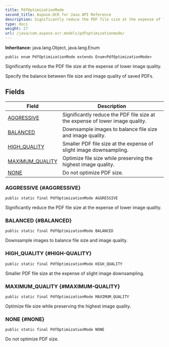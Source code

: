 ```yaml
---
title: PdfOptimizationMode
second_title: Aspose.OCR for Java API Reference
description: Significantly reduce the PDF file size at the expense of lower image quality
type: docs
weight: 27
url: /java/com.aspose.ocr.models/pdfoptimizationmode/
---
```


**Inheritance:**
java.lang.Object, java.lang.Enum
```
public enum PdfOptimizationMode extends Enum<PdfOptimizationMode>
```

Significantly reduce the PDF file size at the expense of lower image quality.

Specify the balance between file size and image quality of saved PDFs.
## Fields

| Field | Description |
| --- | --- |
| [AGGRESSIVE](#AGGRESSIVE) | Significantly reduce the PDF file size at the expense of lower image quality. |
| [BALANCED](#BALANCED) | Downsample images to balance file size and image quality. |
| [HIGH_QUALITY](#HIGH-QUALITY) | Smaller PDF file size at the expense of slight image downsampling. |
| [MAXIMUM_QUALITY](#MAXIMUM-QUALITY) | Optimize file size while preserving the highest image quality. |
| [NONE](#NONE) | Do not optimize PDF size. |

### AGGRESSIVE {#AGGRESSIVE}
```
public static final PdfOptimizationMode AGGRESSIVE
```


Significantly reduce the PDF file size at the expense of lower image quality.

### BALANCED {#BALANCED}
```
public static final PdfOptimizationMode BALANCED
```


Downsample images to balance file size and image quality.

### HIGH_QUALITY {#HIGH-QUALITY}
```
public static final PdfOptimizationMode HIGH_QUALITY
```


Smaller PDF file size at the expense of slight image downsampling.

### MAXIMUM_QUALITY {#MAXIMUM-QUALITY}
```
public static final PdfOptimizationMode MAXIMUM_QUALITY
```


Optimize file size while preserving the highest image quality.

### NONE {#NONE}
```
public static final PdfOptimizationMode NONE
```


Do not optimize PDF size.
